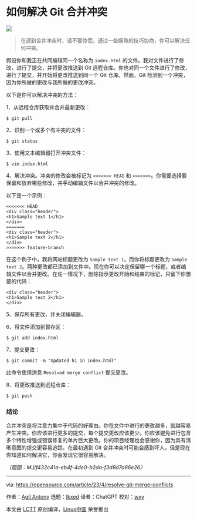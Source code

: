 [#]: subject: "How to resolve Git merge conflicts"
[#]: via: "https://opensource.com/article/23/4/resolve-git-merge-conflicts"
[#]: author: "Agil Antony https://opensource.com/users/agantony"
[#]: collector: "lkxed"
[#]: translator: "ChatGPT"
[#]: reviewer: "wxy"
[#]: publisher: "wxy"
[#]: url: "https://linux.cn/article-15858-1.html"

如何解决 Git 合并冲突
======

![][0]

> 在遇到合并冲突时，请不要惊慌。通过一些娴熟的技巧协商，你可以解决任何冲突。

假设你和我正在共同编辑同一个名称为 `index.html` 的文件。我对文件进行了修改，进行了提交，并将更改推送到 Git 远程仓库。你也对同一个文件进行了修改，进行了提交，并开始将更改推送到同一个 Git 仓库。然而，Git 检测到一个冲突，因为你所做的更改与我所做的更改冲突。

以下是你可以解决冲突的方法：

1、从远程仓库获取并合并最新更改：

```
$ git pull
```

2、识别一个或多个有冲突的文件：

```
$ git status
```

3、使用文本编辑器打开冲突文件：

```
$ vim index.html
```

4、解决冲突。冲突的修改会被标记为 `<<<<<<< HEAD` 和 `>>>>>>>`。你需要选择要保留和放弃哪些修改，并手动编辑文件以合并冲突的修改。

以下是一个示例：

```
<<<<<<< HEAD
<div class="header">
<h1>Sample text 1</h1>
</div>
=======
<div class="header">
<h1>Sample text 2</h1>
</div>
>>>>>>> feature-branch
```

在这个例子中，我将网站标题更改为 `Sample text 1`，而你将标题更改为 `Sample text 2`。两种更改都已添加到文件中。现在你可以决定保留哪一个标题，或者编辑文件以合并更改。在任一情况下，删除指示更改开始和结束的标记，只留下你想要的代码：

```
<div class="header">
<h1>Sample text 2</h1>
</div>
```

5、保存所有更改，并关闭编辑器。

6、将文件添加到暂存区：

```
$ git add index.html
```

7、提交更改：

```
$ git commit -m "Updated h1 in index.html"
```

此命令使用消息 `Resolved merge conflict` 提交更改。

8、将更改推送到远程仓库：

```
$ git push
```

### 结论

合并冲突是将注意力集中于代码的好理由。你在文件中进行的更改越多，就越容易产生冲突。你应该进行更多的提交，每个提交更改应该更少。你应该避免进行包含多个特性增强或错误修复的单片巨大更改。你的项目经理也会感谢你，因为具有清晰意图的提交更容易追踪。在最初遇到 Git 合并冲突时可能会感到吓人，但是现在你知道如何解决它，你会发现它很容易解决。

*（题图：MJ/f432c41a-eb4f-4de0-b2da-f3d8d7a86e26）*

--------------------------------------------------------------------------------

via: https://opensource.com/article/23/4/resolve-git-merge-conflicts

作者：[Agil Antony][a]
选题：[lkxed][b]
译者：ChatGPT
校对：[wxy](https://github.com/wxy)

本文由 [LCTT](https://github.com/LCTT/TranslateProject) 原创编译，[Linux中国](https://linux.cn/) 荣誉推出

[a]: https://opensource.com/users/agantony
[b]: https://github.com/lkxed/
[0]: https://img.linux.net.cn/data/attachment/album/202305/30/090224e8pmumpfrmppghjr.jpg